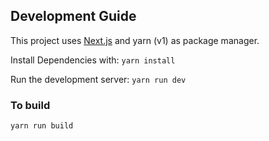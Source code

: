 ## Development Guide

This project uses [Next.js](https://nextjs.org/) and yarn (v1) as package manager.

Install Dependencies with:
`yarn install`

Run the development server:
`yarn run dev`

### To build

`yarn run build`
